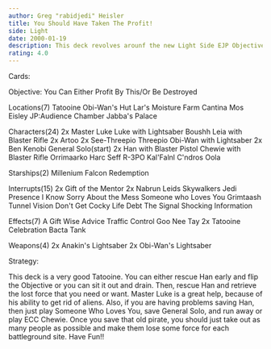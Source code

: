 ```yaml
---
author: Greg "rabidjedi" Heisler
title: You Should Have Taken The Profit!
side: Light
date: 2000-01-19
description: This deck revolves arounf the new Light Side EJP Objective.  It is very strong all around and is very good, even in the tournament enviroment.
rating: 4.0
---
```

Cards: 

Objective:
You Can Either Profit By This/Or Be Destroyed

Locations(7)
Tatooine
Obi-Wan's Hut
Lar's Moisture Farm
Cantina
Mos Eisley
JP:Audience Chamber
Jabba's Palace

Characters(24)
2x Master Luke
Luke with Lightsaber
Boushh
Leia with Blaster Rifle
2x Artoo
2x See-Threepio
Threepio
Obi-Wan with Lightsaber
2x Ben Kenobi
General Solo(start)
2x Han with Blaster Pistol
Chewie with Blaster Rifle
Orrimaarko
Harc Seff
R-3PO
Kal'Falnl C'ndros
Oola

Starships(2)
Millenium Falcon
Redemption

Interrupts(15)
2x Gift of the Mentor
2x Nabrun Leids
Skywalkers
Jedi Presence
I Know
Sorry About the Mess
Someone who Loves You
Grimtaash
Tunnel Vision
Don't Get Cocky
Life Debt
The Signal
Shocking Information

Effects(7)
A Gift
Wise Advice
Traffic Control
Goo Nee Tay
2x Tatooine Celebration
Bacta Tank

Weapons(4)
2x Anakin's Lightsaber
2x Obi-Wan's Lightsaber



Strategy: 

This deck is a very good Tatooine.  You can either rescue Han early and flip the Objective or you can sit it out and drain.  Then, rescue Han and retrieve the lost force that you need or want.  Master Luke is a great help, because of his ability to get rid of aliens.  Also, if you are having problems saving Han, then just play Someone Who Loves You, save General Solo, and run away or play ECC Chewie.  Once you save that old pirate, you should just take out as many people as possible and make them lose some force for each battleground site.	Have Fun!! 